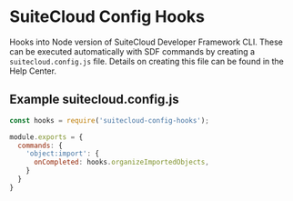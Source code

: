 # SuiteCloud Config Hooks

Hooks into Node version of SuiteCloud Developer Framework CLI. These can be executed automatically with SDF commands by creating a `suitecloud.config.js` file. Details on creating this file can be found in the Help Center.

## Example suitecloud.config.js

```js
const hooks = require('suitecloud-config-hooks');

module.exports = {
  commands: {
    'object:import': {
      onCompleted: hooks.organizeImportedObjects,
    }
  }
}
```
